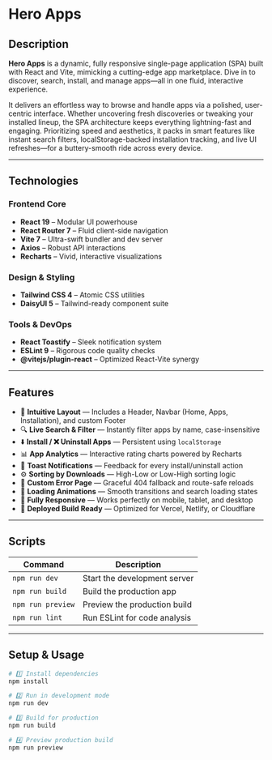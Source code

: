 # Hero Apps

## Description

**Hero Apps** is a dynamic, fully responsive single-page application (SPA) built with React and Vite, mimicking a cutting-edge app marketplace. Dive in to discover, search, install, and manage apps—all in one fluid, interactive experience.

It delivers an effortless way to browse and handle apps via a polished, user-centric interface. Whether uncovering fresh discoveries or tweaking your installed lineup, the SPA architecture keeps everything lightning-fast and engaging. Prioritizing speed and aesthetics, it packs in smart features like instant search filters, localStorage-backed installation tracking, and live UI refreshes—for a buttery-smooth ride across every device.

---

## Technologies

### Frontend Core
- **React 19** – Modular UI powerhouse  
- **React Router 7** – Fluid client-side navigation  
- **Vite 7** – Ultra-swift bundler and dev server  
- **Axios** – Robust API interactions  
- **Recharts** – Vivid, interactive visualizations  

### Design & Styling
- **Tailwind CSS 4** – Atomic CSS utilities  
- **DaisyUI 5** – Tailwind-ready component suite  

### Tools & DevOps
- **React Toastify** – Sleek notification system  
- **ESLint 9** – Rigorous code quality checks  
- **@vitejs/plugin-react** – Optimized React-Vite synergy  

---

## Features

- 🧱 **Intuitive Layout** — Includes a Header, Navbar (Home, Apps, Installation), and custom Footer  
- 🔍 **Live Search & Filter** — Instantly filter apps by name, case-insensitive  
- ⬇️ **Install / ❌ Uninstall Apps** — Persistent using `localStorage`  
- 📊 **App Analytics** — Interactive rating charts powered by Recharts  
- 💬 **Toast Notifications** — Feedback for every install/uninstall action  
- ⚙️ **Sorting by Downloads** — High-Low or Low-High sorting logic  
- 🚧 **Custom Error Page** — Graceful 404 fallback and route-safe reloads  
- 🔄 **Loading Animations** — Smooth transitions and search loading states  
- 📱 **Fully Responsive** — Works perfectly on mobile, tablet, and desktop  
- 🚀 **Deployed Build Ready** — Optimized for Vercel, Netlify, or Cloudflare  

---

## Scripts

| Command | Description |
|----------|-------------|
| `npm run dev` | Start the development server |
| `npm run build` | Build the production app |
| `npm run preview` | Preview the production build |
| `npm run lint` | Run ESLint for code analysis |

---

## Setup & Usage

```bash
# 1️⃣ Install dependencies
npm install

# 2️⃣ Run in development mode
npm run dev

# 3️⃣ Build for production
npm run build

# 4️⃣ Preview production build
npm run preview
